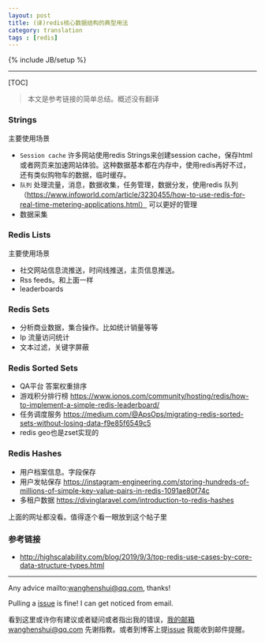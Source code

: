 ```yaml
---
layout: post
title: (译)redis核心数据结构的典型用法
category: translation
tags : [redis]
---
```

{% include JB/setup %}

---

[TOC]

> 本文是参考链接的简单总结。概述没有翻译

### Strings

主要使用场景

- `Session cache` 许多网站使用redis Strings来创建session cache，保存html或者网页来加速网站体验。这种数据基本都在内存中，使用redis再好不过，还有类似购物车的数据，临时缓存。
- `队列` 处理流量，消息，数据收集，任务管理，数据分发，使用redis 队列（https://www.infoworld.com/article/3230455/how-to-use-redis-for-real-time-metering-applications.html） 可以更好的管理
- 数据采集

### Redis Lists

主要使用场景

- 社交网站信息流推送，时间线推送，主页信息推送。
- Rss feeds。和上面一样
- leaderboards

### Redis Sets

- 分析商业数据，集合操作。比如统计销量等等
- Ip 流量访问统计
- 文本过滤，关键字屏蔽

### Redis Sorted Sets

- QA平台 答案权重排序
- 游戏积分排行榜 https://www.ionos.com/community/hosting/redis/how-to-implement-a-simple-redis-leaderboard/
- 任务调度服务 https://medium.com/@ApsOps/migrating-redis-sorted-sets-without-losing-data-f9e85f6549c5
- redis geo也是zset实现的



### Redis Hashes

- 用户档案信息。字段保存
- 用户发帖保存 https://instagram-engineering.com/storing-hundreds-of-millions-of-simple-key-value-pairs-in-redis-1091ae80f74c
- 多租户数据 https://divinglaravel.com/introduction-to-redis-hashes



上面的网址都没看。值得逐个看一眼放到这个帖子里

### 参考链接 

- http://highscalability.com/blog/2019/9/3/top-redis-use-cases-by-core-data-structure-types.html

---

Any advice mailto:wanghenshui@qq.com, thanks! 

Pulling a [issue](https://github.com/wanghenshui/wanghenshui.github.io/issues/new) is fine! I can get noticed from email.

看到这里或许你有建议或者疑问或者指出我的错误，我的邮箱wanghenshui@qq.com 先谢指教。或者到博客上提[issue](https://github.com/wanghenshui/wanghenshui.github.io/issues/new) 我能收到邮件提醒。